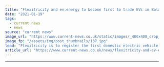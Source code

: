 ```yaml
---
title: "Flexitricity and ev.energy to become first to trade EVs in Balancing Mechanism"
date: "2021-01-19"
tags: 
  - current news
  - news
source: "current news"
image_url: "https://www.current-news.co.uk/static/images/_400x400_crop_center-center/Flexitricity_Control_Room.jpg"
image_fp: "/assets/img/post_thumbnails/137.jpg"
lead: "​Flexitricity is to register the first domestic electric vehicle (EV) aggregated unit in the Balancing Mechanism (BM) thanks to a new partnership with ev.energy."
article_url: "https://www.current-news.co.uk/news/flexitricity-and-ev-energy-are-to-become-first-to-trade-evs-in-balancing-mechanism?utm_source=rss-feeds&utm_medium=rss&utm_campaign=rss"
---
```


---
